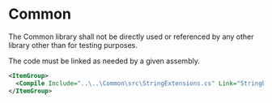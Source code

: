 ﻿# Common

The Common library shall not be directly used 
or referenced by any other library other than for testing purposes.

The code must be linked as needed by a given assembly.

```xml
<ItemGroup>
  <Compile Include="..\..\Common\src\StringExtensions.cs" Link="StringExtensions..cs" />
</ItemGroup>
```
